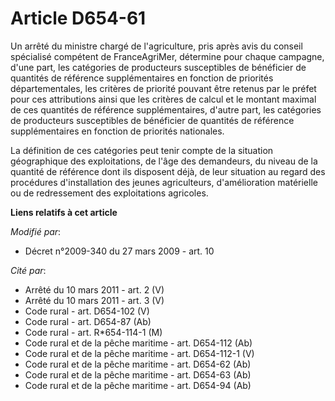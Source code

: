 # Article D654-61

Un arrêté du ministre chargé de l'agriculture, pris après avis du conseil spécialisé compétent  de FranceAgriMer, détermine
pour chaque campagne, d'une part, les catégories de producteurs susceptibles de bénéficier de quantités de référence
supplémentaires en fonction de priorités départementales, les critères de priorité pouvant être retenus par le préfet pour
ces attributions ainsi que les critères de calcul et le montant maximal de ces quantités de référence supplémentaires,
d'autre part, les catégories de producteurs susceptibles de bénéficier de quantités de référence supplémentaires en fonction
de priorités nationales.

La définition de ces catégories peut tenir compte de la situation géographique des exploitations, de l'âge des demandeurs, du
niveau de la quantité de référence dont ils disposent déjà, de leur situation au regard des procédures d'installation des
jeunes agriculteurs, d'amélioration matérielle ou de redressement des exploitations agricoles.

**Liens relatifs à cet article**

_Modifié par_:

  - Décret n°2009-340 du 27 mars 2009 - art. 10

_Cité par_:

  - Arrêté du 10 mars 2011 - art. 2 (V)
  - Arrêté du 10 mars 2011 - art. 3 (V)
  - Code rural - art. D654-102 (V)
  - Code rural - art. D654-87 (Ab)
  - Code rural - art. R*654-114-1 (M)
  - Code rural et de la pêche maritime - art. D654-112 (Ab)
  - Code rural et de la pêche maritime - art. D654-112-1 (V)
  - Code rural et de la pêche maritime - art. D654-62 (Ab)
  - Code rural et de la pêche maritime - art. D654-63 (Ab)
  - Code rural et de la pêche maritime - art. D654-94 (Ab)
